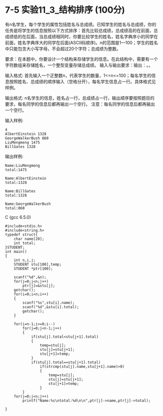 # 7-5 实验11_3_结构排序 (100分)
有n名学生，每个学生的属性包括姓名与总成绩。已知学生的姓名与总成绩，你的任务是将学生的信息按照以下方式排序：首先比较总成绩，总成绩高的在前面，总成绩低的在后面，当总成绩相同时，你要比较学生的姓名，姓名字典序小的同学在前面，姓名字典序大的同学在后面(ASCII码顺序)。n的范围是1—100；学生的姓名中只能包含大小写字母，不会超过20个字符；总成绩为整数。

要求：在本题中，你要设计一个结构来存储学生的信息。在此结构中，需要有一个字符数组来存储姓名，一个整型变量存储总成绩。 输入与输出要求：输出：。。

输入格式:
首先输入一个正整数n，代表学生的数量，1<=n<=100；每名学生的信息按照姓名、总成绩的顺序输入（空格分开），每名学生信息占一行。具体格式见样例。

输出格式:
n名学生的信息，姓名占一行，总成绩占一行，输出顺序要按照题目的要求，每名同学的信息后都再输出一个空行。 注意：每名同学的信息后都再输出一个空行。

输入样例:

    4
    AlbertEinstein 1328
    GeorgeWalkerBush 860
    LiuMengmeng 1475
    BillGates 1328

输出样例:

    Name:LiuMengmeng
    total:1475

    Name:AlbertEinstein
    total:1328

    Name:BillGates
    total:1328

    Name:GeorgeWalkerBush
    total:860

C (gcc 6.5.0)

    #include<stdio.h>
    #include<string.h>
    typedef struct{
        char name[20];
        int total;
    }STUDENT;
    int main()
    {
        int n,i,j;
        STUDENT stu[100],temp;
        STUDENT *ptr[100];

        scanf("%d",&n);
        for(j=0;j<n;j++)
            ptr[j]=&stu[j];
        getchar();
        for(i=0;i<n;i++)
        {
            scanf("%s",stu[i].name);
            scanf("%d",&stu[i].total);
            getchar();
        }

        for(i=n-1;i>=0;i--)
            for(j=0;j<n-1;j++)
            {
                if(stu[j].total<stu[j+1].total)
                {
                    temp=stu[j];
                    stu[j]=stu[j+1];
                    stu[j+1]=temp;
                }
                if(stu[j].total==stu[j+1].total)
                    if(strcmp(stu[j].name,stu[j+1].name)>0)
                    {
                        temp=stu[j];
                        stu[j]=stu[j+1];
                        stu[j+1]=temp;
                    }
            }
        for(j=0;j<n;j++)
            printf("Name:%s\ntotal:%d\n\n",ptr[j]->name,ptr[j]->total);

    }
